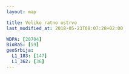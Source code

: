```yaml
---
layout: map

title: Veliko ratno ostrvo
last_modified_at: 2018-05-23T08:07:28+02:00

WDPA: [20704]
BioRaS: [59]
geoSrbija:
  L1_183: [147]
  L1_362: [36]
---
```

